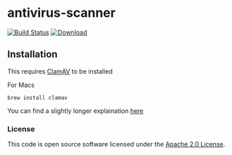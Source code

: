 
# antivirus-scanner

[![Build Status](https://travis-ci.org/hmrc/antivirus-scanner.svg?branch=master)](https://travis-ci.org/hmrc/antivirus-scanner) [ ![Download](https://api.bintray.com/packages/hmrc/releases/antivirus-scanner/images/download.svg) ](https://bintray.com/hmrc/releases/antivirus-scanner/_latestVersion)




## Installation

This requires [ClamAV](http://www.clamav.net/) to be installed

For Macs

```brew install clamav```

You can find a slightly longer explaination [here](https://gist.github.com/paulspringett/8802240)



### License

This code is open source software licensed under the [Apache 2.0 License]("http://www.apache.org/licenses/LICENSE-2.0.html").
    